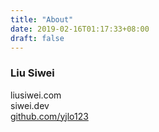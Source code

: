 ```yaml
---
title: "About"
date: 2019-02-16T01:17:33+08:00
draft: false
---
```


### Liu Siwei  
liusiwei.com  
siwei.dev  
[github.com/yjlo123](https://github.com/yjlo123)
